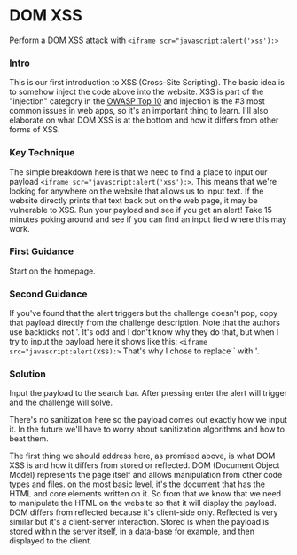 # DOM XSS
Perform a DOM XSS attack with `<iframe scr="javascript:alert('xss'):>`

### Intro
This is our first introduction to XSS (Cross-Site Scripting). The basic idea is to somehow inject the code above into the website. XSS is part of the "injection" category in the [OWASP Top 10](https://owasp.org/www-project-top-ten/) and injection is the #3 most common issues in web apps, so it's an important thing to learn. I'll also elaborate on what DOM XSS is at the bottom and how it differs from other forms of XSS.

### Key Technique
The simple breakdown here is that we need to find a place to input our payload `<iframe scr="javascript:alert('xss'):>`. This means that we're looking for anywhere on the website that allows us to input text. If the website directly prints that text back out on the web page, it may be vulnerable to XSS. Run your payload and see if you get an alert! Take 15 minutes poking around and see if you can find an input field where this may work.

### First Guidance
Start on the homepage.

### Second Guidance
If you've found that the alert triggers but the challenge doesn't pop, copy that payload directly from the challenge description. Note that the authors use backticks not '. It's odd and I don't know why they do that, but when I try to input the payload here it shows like this: `<iframe src="javascript:alert(`xss`):>`
That's why I chose to replace ` with '.

### Solution
Input the payload to the search bar. After pressing enter the alert will trigger and the challenge will solve. 

There's no sanitization here so the payload comes out exactly how we input it. In the future we'll have to worry about sanitization algorithms and how to beat them. 

The first thing we should address here, as promised above, is what DOM XSS is and how it differs from stored or reflected. DOM (Document Object Model) represents the page itself and allows manipulation from other code types and files. on the most basic level, it's the document that has the HTML and core elements written on it. So from that we know that we need to manipulate the HTML on the website so that it will display the payload. DOM differs from reflected because it's client-side only. Reflected is very similar but it's a client-server interaction. Stored is when the payload is stored within the server itself, in a data-base for example, and then displayed to the client.